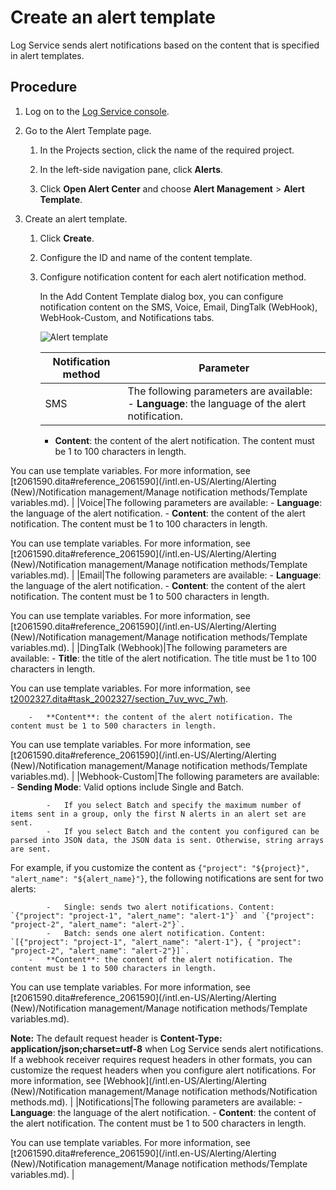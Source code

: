 # Create an alert template

Log Service sends alert notifications based on the content that is specified in alert templates.

## Procedure

1.  Log on to the [Log Service console](https://sls.console.aliyun.com).

2.  Go to the Alert Template page.

    1.  In the Projects section, click the name of the required project.

    2.  In the left-side navigation pane, click **Alerts**.

    3.  Click **Open Alert Center** and choose **Alert Management** \> **Alert Template**.

3.  Create an alert template.

    1.  Click **Create**.

    2.  Configure the ID and name of the content template.

    3.  Configure notification content for each alert notification method.

        In the Add Content Template dialog box, you can configure notification content on the SMS, Voice, Email, DingTalk \(WebHook\), WebHook-Custom, and Notifications tabs.

        ![Alert template](https://static-aliyun-doc.oss-accelerate.aliyuncs.com/assets/img/en-US/0864072261/p245226.png)

        |Notification method|Parameter|
        |-------------------|---------|
        |SMS|The following parameters are available:        -   **Language**: the language of the alert notification.
        -   **Content**: the content of the alert notification. The content must be 1 to 100 characters in length.

You can use template variables. For more information, see [t2061590.dita\#reference\_2061590](/intl.en-US/Alerting/Alerting (New)/Notification management/Manage notification methods/Template variables.md). |
        |Voice|The following parameters are available:        -   **Language**: the language of the alert notification.
        -   **Content**: the content of the alert notification. The content must be 1 to 100 characters in length.

You can use template variables. For more information, see [t2061590.dita\#reference\_2061590](/intl.en-US/Alerting/Alerting (New)/Notification management/Manage notification methods/Template variables.md). |
        |Email|The following parameters are available:        -   **Language**: the language of the alert notification.
        -   **Content**: the content of the alert notification. The content must be 1 to 500 characters in length.

You can use template variables. For more information, see [t2061590.dita\#reference\_2061590](/intl.en-US/Alerting/Alerting (New)/Notification management/Manage notification methods/Template variables.md). |
        |DingTalk \(Webhook\)|The following parameters are available:        -   **Title**: the title of the alert notification. The title must be 1 to 100 characters in length.

You can use template variables. For more information, see [t2002327.dita\#task\_2002327/section\_7uv\_wvc\_7wh](t2002327.dita#task_2002327/section_7uv_wvc_7wh).

        -   **Content**: the content of the alert notification. The content must be 1 to 500 characters in length.

You can use template variables. For more information, see [t2061590.dita\#reference\_2061590](/intl.en-US/Alerting/Alerting (New)/Notification management/Manage notification methods/Template variables.md). |
        |Webhook-Custom|The following parameters are available:        -   **Sending Mode**: Valid options include Single and Batch.

            -   If you select Batch and specify the maximum number of items sent in a group, only the first N alerts in an alert set are sent.
            -   If you select Batch and the content you configured can be parsed into JSON data, the JSON data is sent. Otherwise, string arrays are sent.
For example, if you customize the content as `{"project": "${project}", "alert_name": "${alert_name}"}`, the following notifications are sent for two alerts:

            -   Single: sends two alert notifications. Content: `{"project": "project-1", "alert_name": "alert-1"}` and `{"project": "project-2", "alert_name": "alert-2"}`.
            -   Batch: sends one alert notification. Content: `[{"project": "project-1", "alert_name": "alert-1"}, { "project": "project-2", "alert_name": "alert-2"}]`.
        -   **Content**: the content of the alert notification. The content must be 1 to 500 characters in length.

You can use template variables. For more information, see [t2061590.dita\#reference\_2061590](/intl.en-US/Alerting/Alerting (New)/Notification management/Manage notification methods/Template variables.md).

**Note:** The default request header is **Content-Type: application/json;charset=utf-8** when Log Service sends alert notifications. If a webhook receiver requires request headers in other formats, you can customize the request headers when you configure alert notifications. For more information, see [Webhook](/intl.en-US/Alerting/Alerting (New)/Notification management/Manage notification methods/Notification methods.md). |
        |Notifications|The following parameters are available:        -   **Language**: the language of the alert notification.
        -   **Content**: the content of the alert notification. The content must be 1 to 500 characters in length.

You can use template variables. For more information, see [t2061590.dita\#reference\_2061590](/intl.en-US/Alerting/Alerting (New)/Notification management/Manage notification methods/Template variables.md). |


